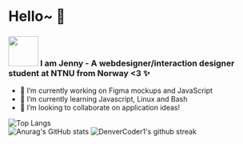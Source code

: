 # Hello~ 👋

<h3><img src="https://i.pinimg.com/originals/32/40/ab/3240abd20459fb3b8cc4ac6919dac2a4.gif"  width="60" height="60" /> I am Jenny -  A webdesigner/interaction designer student at NTNU from Norway <3 ✨</h3>

- 🔭 I’m currently working on Figma mockups and JavaScript
- 🌱 I’m currently learning Javascript, Linux and Bash
- 👯 I’m looking to collaborate on application ideas!

![Top Langs](https://github-readme-stats.vercel.app/api/top-langs/?username=Jendeuk&theme=omni&show_icons=true)
<br>
![Anurag's GitHub stats](https://github-readme-stats.vercel.app/api?username=Jendeuk&theme=omni&show_icons=true)
![DenverCoder1's github streak](https://github-readme-streak-stats.herokuapp.com/?user=Jendeuk&theme=omni)



